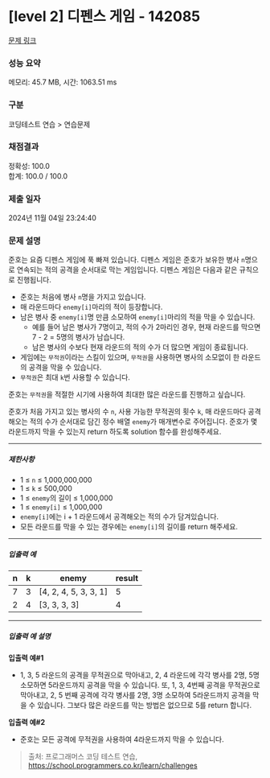 # [level 2] 디펜스 게임 - 142085 

[문제 링크](https://school.programmers.co.kr/learn/courses/30/lessons/142085) 

### 성능 요약

메모리: 45.7 MB, 시간: 1063.51 ms

### 구분

코딩테스트 연습 > 연습문제

### 채점결과

정확성: 100.0<br/>합계: 100.0 / 100.0

### 제출 일자

2024년 11월 04일 23:24:40

### 문제 설명

<p style="user-select: auto !important;">준호는 요즘 디펜스 게임에 푹 빠져 있습니다. 디펜스 게임은 준호가 보유한 병사 <code style="user-select: auto !important;">n</code>명으로 연속되는 적의 공격을 순서대로 막는 게임입니다. 디펜스 게임은 다음과 같은 규칙으로 진행됩니다.</p>

<ul style="user-select: auto !important;">
<li style="user-select: auto !important;">준호는 처음에 병사 <code style="user-select: auto !important;">n</code>명을 가지고 있습니다.</li>
<li style="user-select: auto !important;">매 라운드마다 <code style="user-select: auto !important;">enemy[i]</code>마리의 적이 등장합니다.</li>
<li style="user-select: auto !important;">남은 병사 중 <code style="user-select: auto !important;">enemy[i]</code>명 만큼 소모하여 <code style="user-select: auto !important;">enemy[i]</code>마리의 적을 막을 수 있습니다.

<ul style="user-select: auto !important;">
<li style="user-select: auto !important;">예를 들어 남은 병사가 7명이고, 적의 수가 2마리인 경우, 현재 라운드를 막으면 7 - 2 = 5명의 병사가 남습니다.</li>
<li style="user-select: auto !important;">남은 병사의 수보다 현재 라운드의 적의 수가 더 많으면 게임이 종료됩니다.</li>
</ul></li>
<li style="user-select: auto !important;">게임에는 <code style="user-select: auto !important;">무적권</code>이라는 스킬이 있으며, <code style="user-select: auto !important;">무적권</code>을 사용하면 병사의 소모없이 한 라운드의 공격을 막을 수 있습니다.</li>
<li style="user-select: auto !important;"><code style="user-select: auto !important;">무적권</code>은 최대 <code style="user-select: auto !important;">k</code>번 사용할 수 있습니다.</li>
</ul>

<p style="user-select: auto !important;">준호는 <code style="user-select: auto !important;">무적권</code>을 적절한 시기에 사용하여 최대한 많은 라운드를 진행하고 싶습니다.</p>

<p style="user-select: auto !important;">준호가 처음 가지고 있는 병사의 수 <code style="user-select: auto !important;">n</code>, 사용 가능한 무적권의 횟수 <code style="user-select: auto !important;">k</code>, 매 라운드마다 공격해오는 적의 수가 순서대로 담긴 정수 배열 <code style="user-select: auto !important;">enemy</code>가 매개변수로 주어집니다. 준호가 몇 라운드까지 막을 수 있는지 return 하도록 solution 함수를 완성해주세요.</p>

<hr style="user-select: auto !important;">

<h5 style="user-select: auto !important;">제한사항</h5>

<ul style="user-select: auto !important;">
<li style="user-select: auto !important;">1 ≤ <code style="user-select: auto !important;">n</code> ≤ 1,000,000,000</li>
<li style="user-select: auto !important;">1 ≤ <code style="user-select: auto !important;">k</code> ≤ 500,000</li>
<li style="user-select: auto !important;">1 ≤ <code style="user-select: auto !important;">enemy</code>의 길이 ≤ 1,000,000</li>
<li style="user-select: auto !important;">1 ≤ <code style="user-select: auto !important;">enemy[i]</code> ≤ 1,000,000</li>
<li style="user-select: auto !important;"><code style="user-select: auto !important;">enemy[i]</code>에는 i + 1 라운드에서 공격해오는 적의 수가 담겨있습니다.</li>
<li style="user-select: auto !important;">모든 라운드를 막을 수 있는 경우에는 <code style="user-select: auto !important;">enemy[i]</code>의 길이를 return 해주세요.</li>
</ul>

<hr style="user-select: auto !important;">

<h5 style="user-select: auto !important;">입출력 예</h5>
<table class="table" style="user-select: auto !important;">
        <thead style="user-select: auto !important;"><tr style="user-select: auto !important;">
<th style="user-select: auto !important;">n</th>
<th style="user-select: auto !important;">k</th>
<th style="user-select: auto !important;">enemy</th>
<th style="user-select: auto !important;">result</th>
</tr>
</thead>
        <tbody style="user-select: auto !important;"><tr style="user-select: auto !important;">
<td style="user-select: auto !important;">7</td>
<td style="user-select: auto !important;">3</td>
<td style="user-select: auto !important;">[4, 2, 4, 5, 3, 3, 1]</td>
<td style="user-select: auto !important;">5</td>
</tr>
<tr style="user-select: auto !important;">
<td style="user-select: auto !important;">2</td>
<td style="user-select: auto !important;">4</td>
<td style="user-select: auto !important;">[3, 3, 3, 3]</td>
<td style="user-select: auto !important;">4</td>
</tr>
</tbody>
      </table>
<hr style="user-select: auto !important;">

<h5 style="user-select: auto !important;">입출력 예 설명</h5>

<p style="user-select: auto !important;"><strong style="user-select: auto !important;">입출력 예#1</strong></p>

<ul style="user-select: auto !important;">
<li style="user-select: auto !important;">1, 3, 5 라운드의 공격을 무적권으로 막아내고, 2, 4 라운드에 각각 병사를 2명, 5명 소모하면 5라운드까지 공격을 막을 수 있습니다. 또, 1, 3, 4번째 공격을 무적권으로 막아내고, 2, 5 번째 공격에 각각 병사를 2명, 3명 소모하여 5라운드까지 공격을 막을 수 있습니다. 그보다 많은 라운드를 막는 방법은 없으므로 5를 return 합니다.</li>
</ul>

<p style="user-select: auto !important;"><strong style="user-select: auto !important;">입출력 예#2</strong></p>

<ul style="user-select: auto !important;">
<li style="user-select: auto !important;">준호는 모든 공격에 무적권을 사용하여 4라운드까지 막을 수 있습니다.</li>
</ul>


> 출처: 프로그래머스 코딩 테스트 연습, https://school.programmers.co.kr/learn/challenges